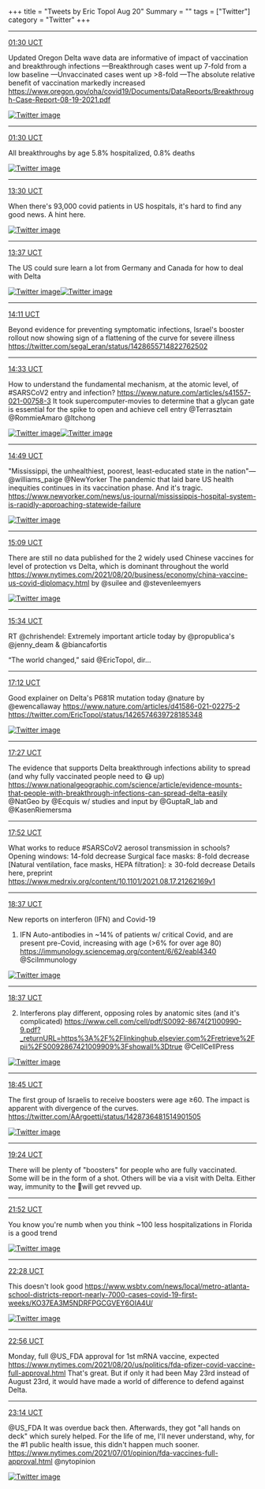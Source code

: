 +++
title = "Tweets by Eric Topol Aug 20"
Summary = ""
tags = ["Twitter"]
category = "Twitter"
+++


---

<a href="https://twitter.com/erictopol/status/1428529840680931329" target="_blank" rel="noreferer">01:30 UCT</a>

Updated Oregon Delta wave data are informative of  impact of vaccination and breakthrough infections
—Breakthrough cases went up 7-fold from a low baseline
—Unvaccinated cases went up &gt;8-fold
—The absolute relative benefit of vaccination markedly increased
https://www.oregon.gov/oha/covid19/Documents/DataReports/Breakthrough-Case-Report-08-19-2021.pdf 

<a href="E9MlitaVoAErZ5K.jpg"  ><img src="E9MlitaVoAErZ5K.jpg" alt="Twitter image" ></img></a>

---

<a href="https://twitter.com/erictopol/status/1428529845860929544" target="_blank" rel="noreferer">01:30 UCT</a>

All breakthroughs by age
5.8% hospitalized, 0.8% deaths 

<a href="E9MoHZsVkAEkVv2.jpg"  ><img src="E9MoHZsVkAEkVv2.jpg" alt="Twitter image" ></img></a>

---

<a href="https://twitter.com/erictopol/status/1428710953168764936" target="_blank" rel="noreferer">13:30 UCT</a>

When there's 93,000 covid patients in US hospitals, it's hard to find any good news. 
A hint here. 

<a href="E9PM67EVIAUyYh_.jpg"  ><img src="E9PM67EVIAUyYh_.jpg" alt="Twitter image" ></img></a>

---

<a href="https://twitter.com/erictopol/status/1428712842555842570" target="_blank" rel="noreferer">13:37 UCT</a>

The US could sure learn a lot from Germany and Canada for how to deal with Delta 

<a href="E9POsUiVIAYVBF-.jpg"  ><img src="E9POsUiVIAYVBF-.jpg" alt="Twitter image" ></img></a><a href="E9POuBCVUAoy03q.jpg"  ><img src="E9POuBCVUAoy03q.jpg" alt="Twitter image" ></img></a>

---

<a href="https://twitter.com/erictopol/status/1428721427830644747" target="_blank" rel="noreferer">14:11 UCT</a>

Beyond evidence for preventing symptomatic infections, Israel's booster rollout now showing sign of a flattening of the curve for severe illness https://twitter.com/segal_eran/status/1428655714822762502



---

<a href="https://twitter.com/erictopol/status/1428726972641812488" target="_blank" rel="noreferer">14:33 UCT</a>

How to understand the fundamental mechanism, at the atomic level, of #SARSCoV2 entry and infection?
https://www.nature.com/articles/s41557-021-00758-3
It took supercomputer-movies to determine that a glycan gate is essential for the spike to open and achieve cell entry  @Terrasztain @RommieAmaro @ltchong 

<a href="E9PY_uoVcAQ2Q0A.png"  ><img src="E9PY_uoVcAQ2Q0A.png" alt="Twitter image" ></img></a><a href="E9PZBAnVcAE17wN.jpg"  ><img src="E9PZBAnVcAE17wN.jpg" alt="Twitter image" ></img></a>

---

<a href="https://twitter.com/erictopol/status/1428730843699105798" target="_blank" rel="noreferer">14:49 UCT</a>

"Mississippi, the unhealthiest, poorest, least-educated state in the nation"—@williams_paige @NewYorker 
The pandemic that laid bare US health inequities continues in its vaccination phase. And it's tragic.
https://www.newyorker.com/news/us-journal/mississippis-hospital-system-is-rapidly-approaching-statewide-failure 

<a href="E9PSgzbUYAUe3gl.jpg"  ><img src="E9PSgzbUYAUe3gl.jpg" alt="Twitter image" ></img></a>

---

<a href="https://twitter.com/erictopol/status/1428735897168596998" target="_blank" rel="noreferer">15:09 UCT</a>

There are still no data published for the 2 widely used Chinese vaccines for level of protection vs Delta, which is dominant throughout the world
https://www.nytimes.com/2021/08/20/business/economy/china-vaccine-us-covid-diplomacy.html by @suilee and @stevenleemyers 

<a href="E9PiCKJVkAEAt-N.jpg"  ><img src="E9PiCKJVkAEAt-N.jpg" alt="Twitter image" ></img></a>

---

<a href="https://twitter.com/erictopol/status/1428742237802749952" target="_blank" rel="noreferer">15:34 UCT</a>

RT @chrishendel: Extremely important article today by @propublica's @jenny_deam &amp; @biancafortis 

“The world changed,” said @EricTopol, dir…



---

<a href="https://twitter.com/erictopol/status/1428766946556669952" target="_blank" rel="noreferer">17:12 UCT</a>

Good explainer on Delta's P681R mutation today @nature by @ewencallaway 
https://www.nature.com/articles/d41586-021-02275-2  https://twitter.com/EricTopol/status/1426574639728185348

<a href="E9P_v_hVcAAt7r5.jpg"  ><img src="E9P_v_hVcAAt7r5.jpg" alt="Twitter image" ></img></a>

---

<a href="https://twitter.com/erictopol/status/1428770579281178629" target="_blank" rel="noreferer">17:27 UCT</a>

The evidence that supports Delta breakthrough infections ability to spread (and why fully vaccinated people need to 😷 up)
https://www.nationalgeographic.com/science/article/evidence-mounts-that-people-with-breakthrough-infections-can-spread-delta-easily @NatGeo by @Ecquis w/ studies and input by @GuptaR_lab and @KasenRiemersma



---

<a href="https://twitter.com/erictopol/status/1428776963829747712" target="_blank" rel="noreferer">17:52 UCT</a>

What works to reduce #SARSCoV2 aerosol transmission in schools?
Opening windows: 14-fold decrease
Surgical face masks: 8-fold decrease
[Natural ventilation, face masks, HEPA filtration]: 
≥ 30-fold decrease
Details here, preprint
https://www.medrxiv.org/content/10.1101/2021.08.17.21262169v1



---

<a href="https://twitter.com/erictopol/status/1428788215389908993" target="_blank" rel="noreferer">18:37 UCT</a>

New reports on interferon (IFN) and Covid-19
1. IFN Auto-antibodies in ~14% of patients w/ critical Covid, and are present pre-Covid, increasing with age (&gt;6% for over age 80)
https://immunology.sciencemag.org/content/6/62/eabl4340 @SciImmunology 

<a href="E9QSVdyUYAMT4hS.jpg"  ><img src="E9QSVdyUYAMT4hS.jpg" alt="Twitter image" ></img></a>

---

<a href="https://twitter.com/erictopol/status/1428788219961765890" target="_blank" rel="noreferer">18:37 UCT</a>

2. Interferons play different, opposing roles by anatomic sites (and it's complicated) https://www.cell.com/cell/pdf/S0092-8674(21)00990-9.pdf?_returnURL=https%3A%2F%2Flinkinghub.elsevier.com%2Fretrieve%2Fpii%2FS0092867421009909%3Fshowall%3Dtrue @CellCellPress 

<a href="E9QSdYIVIAc6fpB.jpg"  ><img src="E9QSdYIVIAc6fpB.jpg" alt="Twitter image" ></img></a>

---

<a href="https://twitter.com/erictopol/status/1428790213237563393" target="_blank" rel="noreferer">18:45 UCT</a>

The first group of Israelis to receive boosters were age ≥60. The impact is apparent with divergence of the curves.  https://twitter.com/AArgoetti/status/1428736481514901505

<a href="E9QUWEsVUAA76Va.png"  ><img src="E9QUWEsVUAA76Va.png" alt="Twitter image" ></img></a>

---

<a href="https://twitter.com/erictopol/status/1428800006387945472" target="_blank" rel="noreferer">19:24 UCT</a>

There will be plenty of "boosters" for people who are fully vaccinated. Some will be in the form of a shot. Others will be via a visit with Delta. Either way, immunity to the 🦠will get revved up.



---

<a href="https://twitter.com/erictopol/status/1428837384209141760" target="_blank" rel="noreferer">21:52 UCT</a>

You know you're numb when you think ~100 less hospitalizations in Florida is a good trend 

<a href="E9Q_62hVoAI9ePC.jpg"  ><img src="E9Q_62hVoAI9ePC.jpg" alt="Twitter image" ></img></a>

---

<a href="https://twitter.com/erictopol/status/1428846323629838339" target="_blank" rel="noreferer">22:28 UCT</a>

This doesn't look good
https://www.wsbtv.com/news/local/metro-atlanta-school-districts-report-nearly-7000-cases-covid-19-first-weeks/KO37EA3M5NDRFPGCGVEY6OIA4U/ 

<a href="E9RIH7xVoAcFouA.jpg"  ><img src="E9RIH7xVoAcFouA.jpg" alt="Twitter image" ></img></a>

---

<a href="https://twitter.com/erictopol/status/1428853393049546755" target="_blank" rel="noreferer">22:56 UCT</a>

Monday, full @US_FDA approval for 1st mRNA vaccine, expected
https://www.nytimes.com/2021/08/20/us/politics/fda-pfizer-covid-vaccine-full-approval.html
That's great. But if only it had been May 23rd instead of August 23rd, it would have made a world of difference to defend against Delta.



---

<a href="https://twitter.com/erictopol/status/1428858047582007301" target="_blank" rel="noreferer">23:14 UCT</a>

@US_FDA It was overdue back then. Afterwards, they got "all hands on deck" which surely helped. For the life of me, I'll never understand, why, for the #1 public health issue, this didn't happen much sooner.
https://www.nytimes.com/2021/07/01/opinion/fda-vaccines-full-approval.html @nytopinion 

<a href="E9RR_85UUAQ3paW.jpg"  ><img src="E9RR_85UUAQ3paW.jpg" alt="Twitter image" ></img></a>
